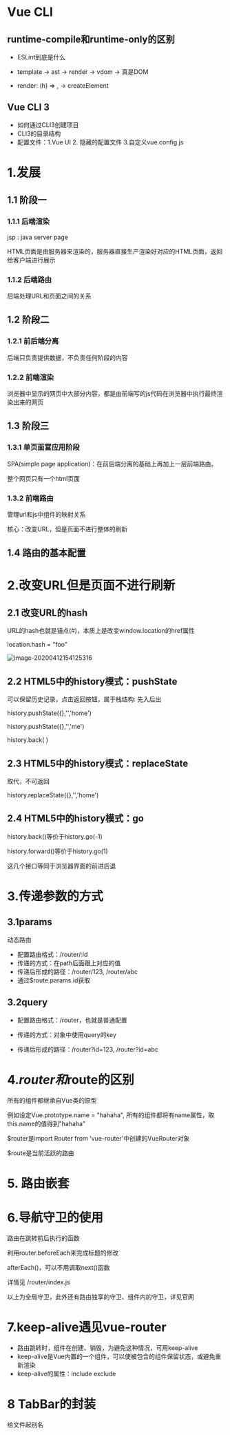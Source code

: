 # Vue CLI

## runtime-compile和runtime-only的区别

- ESLint到底是什么

- template -> ast -> render -> vdom -> 真是DOM

- render: (h) => , -> createElement

## Vue CLI 3

- 如何通过CLI3创建项目
- CLI3的目录结构
- 配置文件：1.Vue UI 2. 隐藏的配置文件 3.自定义vue.config.js



# 1.发展

## 1.1 阶段一

### 1.1.1 后端渲染

jsp : java server page

HTML页面是由服务器来渲染的，服务器直接生产渲染好对应的HTML页面，返回给客户端进行展示

### 1.1.2 后端路由

后端处理URL和页面之间的关系

## 1.2 阶段二

### 1.2.1 前后端分离

后端只负责提供数据，不负责任何阶段的内容

### 1.2.2 前端渲染

浏览器中显示的网页中大部分内容，都是由前端写的js代码在浏览器中执行最终渲染出来的网页

## 1.3 阶段三

### 1.3.1 单页面富应用阶段

SPA(simple page application)：在前后端分离的基础上再加上一层前端路由。

整个网页只有一个html页面

### 1.3.2 前端路由

管理url和js中组件的映射关系

核心：改变URL，但是页面不进行整体的刷新

## 1.4 路由的基本配置



# 2.改变URL但是页面不进行刷新

## 2.1 改变URL的hash

URL的hash也就是锚点(#)，本质上是改变window.location的href属性

location.hash = "foo"

![image-20200412154125316](C:\Users\LuoLin\AppData\Roaming\Typora\typora-user-images\image-20200412154125316.png)

## 2.2 HTML5中的history模式：pushState

可以保留历史记录，点击返回按钮，属于栈结构: 先入后出

history.pushState({},'','home')

history.pushState({},'','me')

history.back( )

## 2.3 HTML5中的history模式：replaceState

取代，不可返回

history.replaceState({},'','home')

## 2.4 HTML5中的history模式：go

history.back()等价于history.go(-1)

history.forward()等价于history.go(1)

这几个接口等同于浏览器界面的前进后退



# 3.传递参数的方式

## 3.1params

动态路由

- 配置路由格式：/router/:id
- 传递的方式：在path后面跟上对应的值
- 传递后形成的路径：/router/123, /router/abc
- 通过$route.params.id获取

## 3.2query

- 配置路由格式：/router，也就是普通配置

- 传递的方式：对象中使用query的key

- 传递后形成的路径：/router?id=123, /router?id=abc

# 4.$router和$route的区别

所有的组件都继承自Vue类的原型

例如设定Vue.prototype.name = "hahaha", 所有的组件都将有name属性，取this.name的值得到"hahaha"

$router是import Router from 'vue-router'中创建的VueRouter对象

$route是当前活跃的路由

# 5. 路由嵌套



# 6.导航守卫的使用

路由在跳转前后执行的函数

利用router.beforeEach来完成标题的修改

afterEach()，可以不用调取next()函数

详情见 /router/index.js

以上为全局守卫，此外还有路由独享的守卫、组件内的守卫，详见官网

# 7.keep-alive遇见vue-router

- 路由跳转时，组件在创建、销毁，为避免这种情况，可用keep-alive
- keep-alive是Vue内置的一个组件，可以使被包含的组件保留状态，或避免重新渲染
- keep-alive的属性：include  exclude



# 8 TabBar的封装

给文件起别名